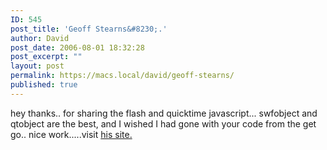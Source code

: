 ```yaml
---
ID: 545
post_title: 'Geoff Stearns&#8230;.'
author: David
post_date: 2006-08-01 18:32:28
post_excerpt: ""
layout: post
permalink: https://macs.local/david/geoff-stearns/
published: true
---
```

hey thanks..
for sharing the flash and quicktime javascript...
swfobject and qtobject are the best,
and I wished I had gone with your code from the get go..
nice work.....visit <a href="http://www.deconcept.com/">his site.

